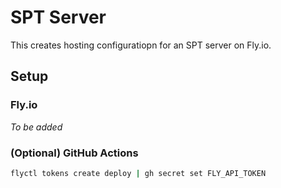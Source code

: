 # SPT Server

This creates hosting configuratiopn for an SPT server on Fly.io.

## Setup

### Fly.io

*To be added*

### (Optional) GitHub Actions

```bash
flyctl tokens create deploy | gh secret set FLY_API_TOKEN
```
